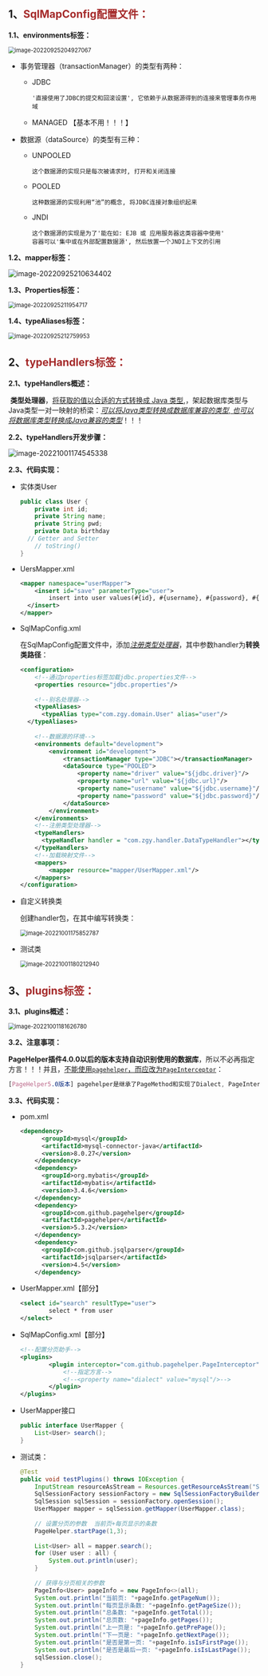 ## 1、<span style="color:brown">SqlMapConfig配置文件：</span>

**1.1、environments标签：**

<img src="https://raw.githubusercontent.com/root-bine/image/main/Typora-image/environments%E6%A0%87%E7%AD%BE.png" alt="image-20220925204927067" style="zoom:80%;" />

- 事务管理器（transactionManager）的类型有两种：

  - JDBC

    ```apl
    '直接使用了JDBC的提交和回滚设置', 它依赖于从数据源得到的连接来管理事务作用域
    ```

  - MANAGED 【基本不用！！！】

- 数据源（dataSource）的类型有三种：

  - UNPOOLED

    ```apl
    这个数据源的实现只是每次被请求时, 打开和关闭连接
    ```

  - POOLED

    ```apl
    这种数据源的实现利用“池”的概念, 将JDBC连接对象组织起来
    ```

  - JNDI

    ```apl
    这个数据源的实现是为了'能在如: EJB 或 应用服务器这类容器中使用'
    容器可以'集中或在外部配置数据源', 然后放置一个JNDI上下文的引用
    ```

**1.2、mapper标签：**

![image-20220925210634402](https://raw.githubusercontent.com/root-bine/image/main/Typora-image/mapper%E6%A0%87%E7%AD%BE.png)

**1.3、Properties标签：**

<img src="https://raw.githubusercontent.com/root-bine/image/main/Typora-image/Properties%E6%A0%87%E7%AD%BE%E7%9A%84%E4%BD%BF%E7%94%A8.png" alt="image-20220925211954717" style="zoom:80%;" />

**1.4、typeAliases标签：**

<img src="https://raw.githubusercontent.com/root-bine/image/main/Typora-image/typeAliases%E6%A0%87%E7%AD%BE%E8%AF%A6%E8%A7%A3.png" alt="image-20220925212759953" style="zoom:80%;" />



##  2、<span style="color:brown">typeHandlers标签：</span>

**2.1、typeHandlers概述：**

​		**类型处理器**，<u>将获取的值以合适的方式转换成 Java 类型</u>,，架起数据库类型与Java类型一对一映射的桥梁：<u>*可以将Java类型转换成数据库兼容的类型, 也可以将数据库类型转换成Java兼容的类型*</u>！！！

**2.2、typeHandlers开发步骤：**

![image-20221001174545338](https://raw.githubusercontent.com/root-bine/image/main/Typora-image/typeHandlers%E4%BD%BF%E7%94%A8%E6%AD%A5%E9%AA%A4.png)

**2.3、代码实现：**

<!--在User实体类中, 添加 Data birthday, 然后在数据库中加入字段: birthday  Bigint-->

- 实体类User

  ```java
  public class User {
      private int id;
      private String name;
      private String pwd;
      private Data birthday
  	// Getter and Setter
      // toString()
  }
  ```

- UersMapper.xml

  ```xml
  <mapper namespace="userMapper">
      <insert id="save" parameterType="user">
          insert into user values(#{id}, #{username}, #{password}, #{birthday})
  	</insert>
  </mapper>
  ```

- SqlMapConfig.xml

  在SqlMapConfig配置文件中，添加<u>*注册类型处理器*</u>，其中参数handler为**转换类路径**：

  ```xml
  <configuration>
      <!--通过properties标签加载jdbc.properties文件-->
      <properties resource="jdbc.properties"/>
      
      <!--别名处理器-->
      <typeAliases>
      	<typeAlias type="com.zgy.domain.User" alias="user"/>
  	</typeAliases>
      
      <!--数据源的环境-->
      <environments default="development">
          <environment id="development">
              <transactionManager type="JDBC"></transactionManager>
              <dataSource type="POOLED">
                  <property name="driver" value="${jdbc.driver}"/>
                  <property name="url" value="${jdbc.url}"/>
                  <property name="username" value="${jdbc.username}"/>
                  <property name="password" value="${jdbc.password}"/>
              </dataSource>
          </environment>
      </environments>
      <!--注册类型处理器-->
      <typeHandlers>
      	<typeHandler handler = "com.zgy.handler.DataTypeHandler"></typeHandler>
      </typeHandlers>
      <!--加载映射文件-->
      <mappers>
          <mapper resource="mapper/UserMapper.xml"/>
      </mappers>
  </configuration>
  ```

- 自定义转换类

  创建handler包，在其中编写转换类：

  <img src="https://raw.githubusercontent.com/root-bine/image/main/Typora-image/typeHandler%E7%9A%84%E8%87%AA%E5%AE%9A%E4%B9%89%E8%BD%AC%E6%8D%A2%E5%99%A8%E5%AE%9E%E7%8E%B0.png" alt="image-20221001175852787" style="zoom:80%;" />

- 测试类

  <img src="https://raw.githubusercontent.com/root-bine/image/main/Typora-image/typeHandlers%E4%B9%8B%E6%B5%8B%E8%AF%95%E7%B1%BB.png" alt="image-20221001180212940" style="zoom:80%;" />



## 3、<span style="color:brown">plugins标签：</span>

**3.1、plugins概述：**

<img src="https://raw.githubusercontent.com/root-bine/image/main/Typora-image/plugins%E6%A0%87%E7%AD%BE.png" alt="image-20221001181626780" style="zoom:80%;" />

**3.2、注意事项：**

​		**PageHelper插件4.0.0以后的版本支持自动识别使用的数据库**，所以不必再指定方言！！！并且，<u>不能使用`pagehelper`，而应改为`PageInterceptor`</u>：

```scss
[PageHelper5.0版本] pagehelper是继承了PageMethod和实现了Dialect, PageInterceptor是实现了Interceptor接口
```

**3.3、代码实现：**

- pom.xml

  ```xml
  <dependency>
        <groupId>mysql</groupId>
        <artifactId>mysql-connector-java</artifactId>
        <version>8.0.27</version>
      </dependency>
      <dependency>
        <groupId>org.mybatis</groupId>
        <artifactId>mybatis</artifactId>
        <version>3.4.6</version>
      </dependency>
      <dependency>
        <groupId>com.github.pagehelper</groupId>
        <artifactId>pagehelper</artifactId>
        <version>5.3.2</version>
      </dependency>
      <dependency>
        <groupId>com.github.jsqlparser</groupId>
        <artifactId>jsqlparser</artifactId>
        <version>4.5</version>
      </dependency>
  ```

- UserMapper.xml【部分】

  ```xml
  <select id="search" resultType="user">
          select * from user
  </select>
  ```

- SqlMapConfig.xml【部分】

  ```xml
  <!--配置分页助手-->
  <plugins>
          <plugin interceptor="com.github.pagehelper.PageInterceptor">
              <!--指定方言-->
              <!--<property name="dialect" value="mysql"/>-->
          </plugin>
  </plugins>
  ```

- UserMapper接口

  ```java
  public interface UserMapper {
      List<User> search();
  }
  ```

- 测试类：

  ```java
  @Test
  public void testPlugins() throws IOException {
      InputStream resourceAsStream = Resources.getResourceAsStream("SqlMapConfig.xml");
      SqlSessionFactory sessionFactory = new SqlSessionFactoryBuilder().build(resourceAsStream);
      SqlSession sqlSession = sessionFactory.openSession();
      UserMapper mapper = sqlSession.getMapper(UserMapper.class);
      
      // 设置分页的参数  当前页+每页显示的条数
      PageHelper.startPage(1,3);
      
      List<User> all = mapper.search();
      for (User user : all) {
          System.out.println(user);
      }
      
      // 获得与分页相关的参数
      PageInfo<User> pageInfo = new PageInfo<>(all);
      System.out.println("当前页: "+pageInfo.getPageNum());
      System.out.println("每页显示条数: "+pageInfo.getPageSize());
      System.out.println("总条数: "+pageInfo.getTotal());
      System.out.println("总页数: "+pageInfo.getPages());
      System.out.println("上一页是: "+pageInfo.getPrePage());
      System.out.println("下一页是: "+pageInfo.getNextPage());
      System.out.println("是否是第一页: "+pageInfo.isIsFirstPage());
      System.out.println("是否是最后一页: "+pageInfo.isIsLastPage());
      sqlSession.close();
  }
  ```

